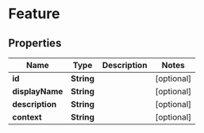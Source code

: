 
# Feature

## Properties
Name | Type | Description | Notes
------------ | ------------- | ------------- | -------------
**id** | **String** |  |  [optional]
**displayName** | **String** |  |  [optional]
**description** | **String** |  |  [optional]
**context** | **String** |  |  [optional]



